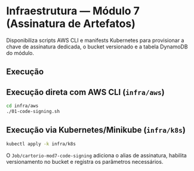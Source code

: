 # Infraestrutura — Módulo 7 (Assinatura de Artefatos)

Disponibiliza scripts AWS CLI e manifests Kubernetes para provisionar a chave de
assinatura dedicada, o bucket versionado e a tabela DynamoDB do módulo.

## Execução

## Execução direta com AWS CLI (`infra/aws`)

```bash
cd infra/aws
./01-code-signing.sh
```

## Execução via Kubernetes/Minikube (`infra/k8s`)

```bash
kubectl apply -k infra/k8s
```

O `Job/cartorio-mod7-code-signing` adiciona o alias de assinatura, habilita
versionamento no bucket e registra os parâmetros necessários.

